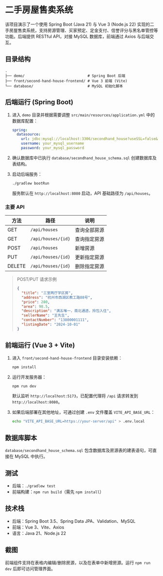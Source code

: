# 二手房屋售卖系统

该项目演示了一个使用 Spring Boot (Java 21) 与 Vue 3 (Node.js 22) 实现的二手房屋售卖系统，支持房源管理、买家预定、定金支付、信誉评分与黑名单管控等功能。后端提供 RESTful API，对接 MySQL 数据库，前端通过 Axios 与后端交互。

## 目录结构

```
.
├── demo/                             # Spring Boot 后端
├── front/second-hand-house-frontend/ # Vue 3 前端 (Vite)
└── database/                         # MySQL 初始化脚本
```

## 后端运行 (Spring Boot)

1. 进入 `demo` 目录并根据需要调整 `src/main/resources/application.yml` 中的数据库配置：

   ```yaml
   spring:
     datasource:
       url: jdbc:mysql://localhost:3306/secondhand_house?useSSL=false&allowPublicKeyRetrieval=true&serverTimezone=UTC
       username: your_mysql_username
       password: your_mysql_password
   ```

2. 确认数据库中已执行 `database/secondhand_house_schema.sql` 创建数据库及表结构。
3. 启动后端服务：

   ```bash
   ./gradlew bootRun
   ```

   服务默认在 `http://localhost:8080` 启动，API 基础路径为 `/api/houses`。

### 主要 API

| 方法 | 路径               | 说明             |
| ---- | ------------------ | ---------------- |
| GET  | `/api/houses`      | 查询全部房源     |
| GET  | `/api/houses/{id}` | 查询指定房源     |
| POST | `/api/houses`      | 新增房源         |
| PUT  | `/api/houses/{id}` | 更新指定房源     |
| DELETE | `/api/houses/{id}` | 删除指定房源   |

> POST/PUT 请求示例
>
> ```json
> {
>   "title": "三室两厅学区房",
>   "address": "杭州市西湖区教工路88号",
>   "price": 280,
>   "area": 98.5,
>   "description": "满五唯一，南北通透，拎包入住",
>   "sellerName": "王先生",
>   "contactNumber": "13800001111",
>   "listingDate": "2024-10-01"
> }
> ```

## 前端运行 (Vue 3 + Vite)

1. 进入 `front/second-hand-house-frontend` 目录安装依赖：

   ```bash
   npm install
   ```

2. 运行开发服务器：

   ```bash
   npm run dev
   ```

   默认监听 `http://localhost:5173`，已配置代理将 `/api` 请求转发到 `http://localhost:8080`。

3. 如果后端部署在其他地址，可通过创建 `.env` 文件覆盖 `VITE_API_BASE_URL`：

   ```bash
   echo "VITE_API_BASE_URL=https://your-server/api" > .env.local
   ```

## 数据库脚本

`database/secondhand_house_schema.sql` 包含数据库及房源表的建表语句，可直接在 MySQL 中执行。

## 测试

- 后端：`./gradlew test`
- 前端构建：`npm run build`（需先 `npm install`）

## 技术栈

- 后端：Spring Boot 3.5、Spring Data JPA、Validation、MySQL
- 前端：Vue 3、Vite、Axios
- 语言：Java 21、Node.js 22

## 截图

前端组件支持在表格内编辑/删除房源，以及在表单中新增房源。运行 `npm run dev` 后即可访问管理界面。
